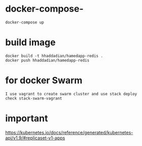 # docker-compose-
```
docker-compose up
```

# build image
```
docker build -t hhaddadian/hamedapp-redis .
docker push hhaddadian/hamedapp-redis
```

# for docker Swarm
```
I use vagrant to create swarm cluster and use stack deploy
check stack-swarm-vagrant
```

# important
https://kubernetes.io/docs/reference/generated/kubernetes-api/v1.9/#replicaset-v1-apps
